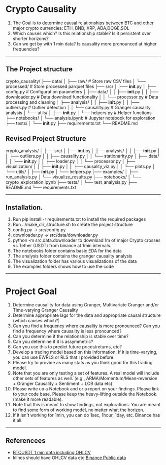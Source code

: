 # Crypto Causality

1. The Goal is to determine causal relationships between BTC and other major crypto currencies: ETH, BNB, XRP, ADA,DOGE,SOL
2. Which causes which? Is this relationship stable? Is it persistent over shorter horizons?
3. Can we get by with 1 min data? Is causality more pronounced at higher frequencies? 



---- 
## The Project structure

crypto_causality/
├── data/
│   ├── raw/                    # Store raw CSV files
│   └── processed/              # Store processed parquet files
├── src/
│   ├── __init__.py
│   ├── config.py              # Configuration parameters
│   ├── data/
│   │   ├── __init__.py
│   │   ├── downloader.py      # Data download functionality
│   │   └── processor.py       # Data processing and cleaning
│   ├── analysis/
│   │   ├── __init__.py
│   │   ├── outliers.py        # Outlier detection
│   │   └── causality.py       # Granger causality analysis
│   └── utils/
│       ├── __init__.py
│       └── helpers.py         # Helper functions
├── notebooks/
│   └── analysis.ipynb         # Jupyter notebook for exploration
├── tests/
│   └── __init__.py
├── requirements.txt
└── README.md


## Revised Project Structure

crypto_analysis/
│
├── src/
│   ├── __init__.py
│   ├── analysis/
│   │   ├── __init__.py
│   │   ├── outliers.py
│   │   ├── causality.py 
│   │   └── stationarity.py
│   ├── data/
│   │   ├── __init__.py
│   │   ├── loader.py
│   │   └── processor.py
│   ├── visualization/
│   │   ├── __init__.py
│   │   ├── causality_viz.py 
│   │   └── plots.py
│   └── utils/
│       ├── __init__.py
│       └── helpers.py
├── examples/
│   ├── run_analysis.py
│   └── visualize_results.py
├── notebooks/
│   └── crypto_exploration.ipynb
├── tests/
│   └── test_analysis.py
├── README.md
└── requirements.txt


----
## Installation.
1. Run pip install -r requirements.txt to install the required packages
2. Run  ../make_dir_structure.sh to create the project structure
3. config.py -> src/config.py
4. downloader.py -> src/data/downloader.py
5. python -m src.data.downloader to download 1m of major Crypto crosses vs Tether (USDT) from binance at 1min intervals.
6. The notebooks folder contains basic EDA for the data
7. The analysis folder contains the granger causality analysis
8. The visualization folder has various visualizations of the data
9. The examples folders shows how to use the code


---
# Project Goal

1. Determine causality for data using Granger, Multivariate Granger and/or Time-varying Granger Causality
2. Determine appropriate lags for the data and appropriate causal structure (which causes which?)
3. Can you find a frequency where causality is more pronounced? Can you find a frequency where causality is less pronounced?
4. Can you determine if the relationship is stable over time?
5. Can you determine if it is assymmetric?
6. Can you use this to predict future prices/returns, etc? 
7. Develop a trading model based on this information. If it is time-varying, you can use EWRLS or RLS that I provided before.
8. Please try to provide as many stats as you think good for this trading model.
9. Note that you are only testing a set of features. A real model will include other sets of features as well.`(e.g., ARMA/Momentum/Mean-reversion + Granger Causality + Sentiment + LOB data etc)
10. Please write up a Notebook and or a report on your findings. Please link to your code base. Please keep the heavy-lifting outside the Notebook. (make it more readable).
11. Note that this is meant to show findings, not explorations. You are meant to find some form of working model, no matter what the horizon.
12. If it isn't working for 1min, you can do 1sec, 1hour, 1day, etc. Binance has it all.


---
## Referencees
* [BTCUSDT 1 min data including OHLCV](https://data.binance.vision/?prefix=data/spot/daily/klines/BTCUSDT/1m/)
* klines should have OHLCV data etc [Binance Public data](https://github.com/binance/binance-public-data)


